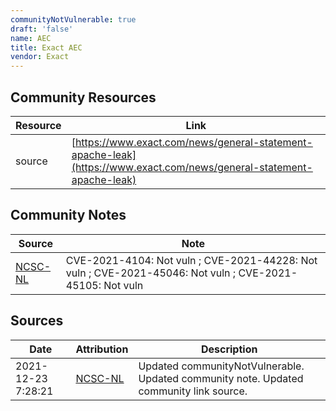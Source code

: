 ```yaml
---
communityNotVulnerable: true
draft: 'false'
name: AEC
title: Exact AEC
vendor: Exact
---
```



## Community Resources
| Resource | Link |
| --- | --- |
| source | [https://www.exact.com/news/general-statement-apache-leak](https://www.exact.com/news/general-statement-apache-leak) |

## Community Notes
| Source | Note |
| --- | --- |
| [NCSC-NL](https://github.com/NCSC-NL/log4shell/blob/main/software/README.md) | CVE-2021-4104: Not vuln ; CVE-2021-44228: Not vuln ; CVE-2021-45046: Not vuln ; CVE-2021-45105: Not vuln </ul> |

## Sources
| Date | Attribution | Description |
| --- | --- | --- |
| 2021-12-23 7:28:21 | [NCSC-NL](https://github.com/NCSC-NL/log4shell/blob/main/software/README.md) | Updated communityNotVulnerable. Updated community note. Updated community link source.  |
